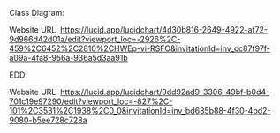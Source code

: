 Class Diagram:

Website URL: https://lucid.app/lucidchart/4d30b816-2649-4922-af72-9d966d42d01a/edit?viewport_loc=-2926%2C-459%2C6452%2C2810%2CHWEp-vi-RSFO&invitationId=inv_cc87f97f-a09a-4fa8-956a-936a5d3aa91b

EDD:

Website URL: https://lucid.app/lucidchart/9dd92ad9-3306-49bf-b0d4-701c19e97290/edit?viewport_loc=-827%2C-101%2C3531%2C1938%2C0_0&invitationId=inv_bd685b88-4f30-4bd2-9080-b5ee728c728a

